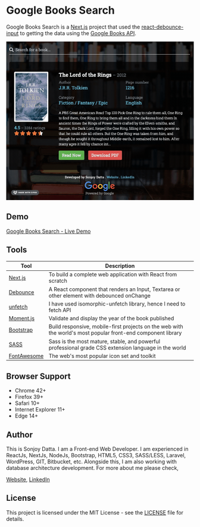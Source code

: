 # Google Books Search

Google Books Search is a [Next.js](https://nextjs.org/) project that used the [react-debounce-input](https://github.com/nkbt/react-debounce-input) to getting the data using the [Google Books API](https://developers.google.com/books).

![Credit Card payment form with empty fields](public/static/preview.gif)

## Demo

[Google Books Search - Live Demo](https://sonjoydatta.github.io/google-books/)

## Tools

| Tool | Description |
| --- | --- |
| [Next.js](https://nextjs.org/) | To build a complete web application with React from scratch |
| [Debounce](https://github.com/nkbt/react-debounce-input) | A React component that renders an Input, Textarea or other element with debounced onChange |
| [unfetch](https://github.com/developit/unfetch) | I have used isomorphic-unfetch library, hence I need to fetch API |
| [Moment.js](https://momentjs.com/) | Validate and display the year of the book published |
| [Bootstrap](http://getbootstrap.com/) | Build responsive, mobile-first projects on the web with the world's most popular front-end component library |
| [SASS](http://sass-lang.com/) | Sass is the most mature, stable, and powerful professional grade CSS extension language in the world |
| [FontAwesome](http://sass-lang.com/) | The web's most popular icon set and toolkit |

## Browser Support

- Chrome 42+
- Firefox 39+
- Safari 10+
- Internet Explorer 11+
- Edge 14+

## Author

This is Sonjoy Datta. I am a Front-end Web Developer. I am experienced in ReactJs, NextJs, NodeJs, Bootstrap, HTML5, CSS3, SASS/LESS, Laravel, WordPress, GIT, Bitbucket, etc. Alongside this, I am also working with database architecture development. For more about me please check,

[Website](https://sonjoydatta.me), [LinkedIn](https://www.linkedin.com/in/sonjoydatta)

## License

This project is licensed under the MIT License - see the [LICENSE](https://github.com/sonjoydatta/google-books/blob/master/LICENSE) file for details.